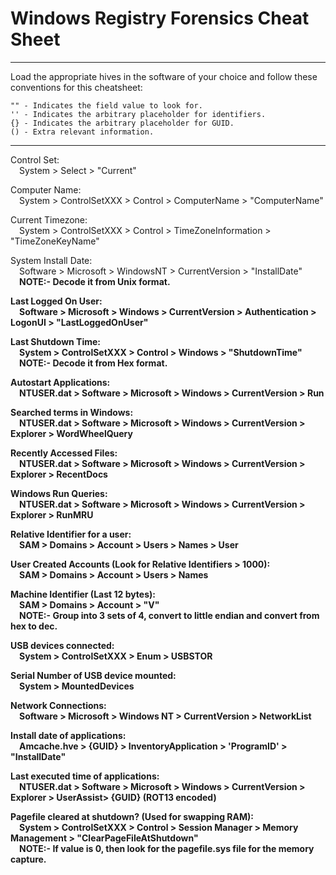 # Windows Registry Forensics Cheat Sheet

---
Load the appropriate hives in the software of your choice and follow these conventions for this cheatsheet:

```
"" - Indicates the field value to look for.
'' - Indicates the arbitrary placeholder for identifiers.
{} - Indicates the arbitrary placeholder for GUID.
() - Extra relevant information.
```
---

Control Set:\
&emsp;System > Select > "Current"

Computer Name:\
&emsp;System > ControlSetXXX > Control > ComputerName > "ComputerName"

Current Timezone:\
&emsp;System > ControlSetXXX > Control > TimeZoneInformation > "TimeZoneKeyName"

System Install Date:\
&emsp;Software > Microsoft > WindowsNT > CurrentVersion > "InstallDate"\
&emsp;<b>NOTE:\- Decode it from Unix format.

Last Logged On User:\
&emsp;Software > Microsoft > Windows > CurrentVersion > Authentication > LogonUI > "LastLoggedOnUser"

Last Shutdown Time:\
&emsp;System > ControlSetXXX > Control > Windows > "ShutdownTime"\
&emsp;<b>NOTE:\- Decode it from Hex format.

Autostart Applications:\
&emsp;NTUSER.dat > Software > Microsoft > Windows > CurrentVersion > Run

Searched terms in Windows:\
&emsp;NTUSER.dat > Software > Microsoft > Windows > CurrentVersion > Explorer > WordWheelQuery

Recently Accessed Files:\
&emsp;NTUSER.dat > Software > Microsoft > Windows > CurrentVersion > Explorer > RecentDocs

Windows Run Queries:\
&emsp;NTUSER.dat > Software > Microsoft > Windows > CurrentVersion > Explorer > RunMRU

Relative Identifier for a user:\
&emsp;SAM > Domains > Account > Users > Names > User

User Created Accounts (Look for Relative Identifiers > 1000):\
&emsp;SAM > Domains > Account > Users > Names

Machine Identifier (Last 12 bytes):\
&emsp;SAM > Domains > Account > "V"\
&emsp;<b>NOTE:\- Group into 3 sets of 4, convert to little endian and convert from hex to dec.

USB devices connected:\
&emsp;System > ControlSetXXX > Enum > USBSTOR

Serial Number of USB device mounted:\
&emsp;System > MountedDevices

Network Connections:\
&emsp;Software > Microsoft > Windows NT > CurrentVersion > NetworkList

Install date of applications:\
&emsp;Amcache.hve > {GUID} > InventoryApplication > 'ProgramID' > "InstallDate"

Last executed time of applications:\
&emsp;NTUSER.dat > Software > Microsoft > Windows > CurrentVersion > Explorer > UserAssist> {GUID} (ROT13 encoded)

Pagefile cleared at shutdown? (Used for swapping RAM):\
&emsp;System > ControlSetXXX > Control > Session Manager > Memory Management > "ClearPageFileAtShutdown"\
&emsp;<b>NOTE:\- If value is 0, then look for the pagefile.sys file for the memory capture.
